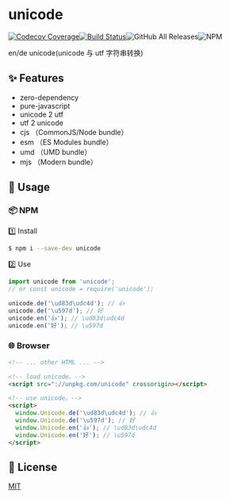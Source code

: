 # unicode

[![Codecov Coverage](https://img.shields.io/codecov/c/github/daolou/unicode/master.svg?style=flat-square)](https://codecov.io/gh/daolou/unicode)[![Build Status](https://www.travis-ci.org/daolou/unicode.svg?branch=master)](https://www.travis-ci.org/daolou/unicode)![GitHub All Releases](https://img.shields.io/github/downloads/daolou/unicode/total)![NPM](https://img.shields.io/npm/l/unicode)

en/de unicode(unicode 与 utf 字符串转换)

## ✨ Features

- zero-dependency
- pure-javascript
- unicode 2 utf
- utf 2 unicode
- cjs （CommonJS/Node bundle）
- esm （ES Modules bundle）
- umd （UMD bundle）
- mjs （Modern bundle）

## 🔨 Usage

### 📦 NPM

1️⃣ Install

```bash
$ npm i --save-dev unicode
```

2️⃣ Use

```js
import unicode from 'unicode';
// or const unicode = require('unicode');

unicode.de('\ud83d\udc4d'); // 👍
unicode.de('\u597d'); // 好
unicode.en('👍'); // \ud83d\udc4d
unicode.en('好'); // \u597d
```

### 🌐 Browser

```html
<!-- ... other HTML ... -->

<!-- load unicode。-->
<script src="://unpkg.com/unicode" crossorigin></script>

<!-- use unicode。-->
<script>
  window.Unicode.de('\ud83d\udc4d'); // 👍
  window.Unicode.de('\u597d'); // 好
  window.Unicode.en('👍'); // \ud83d\udc4d
  window.Unicode.en('好'); // \u597d
</script>

```

## 🥂 License

[MIT](./LICENSE)
